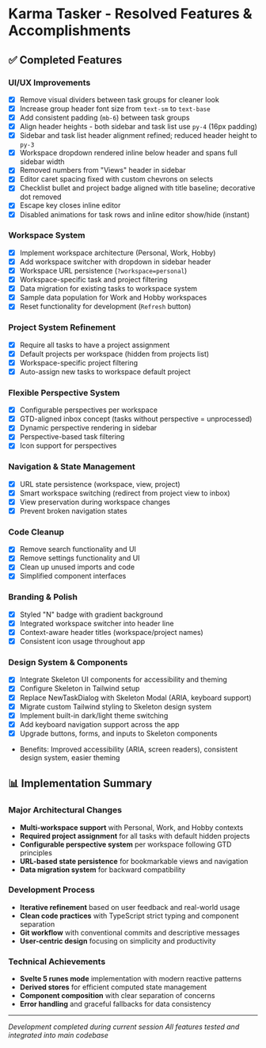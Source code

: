 # Karma Tasker - Resolved Features & Accomplishments

## ✅ Completed Features

### UI/UX Improvements
- [x] Remove visual dividers between task groups for cleaner look
- [x] Increase group header font size from `text-sm` to `text-base`
- [x] Add consistent padding (`mb-6`) between task groups
- [x] Align header heights - both sidebar and task list use `py-4` (16px padding)
 - [x] Sidebar and task list header alignment refined; reduced header height to `py-3`
 - [x] Workspace dropdown rendered inline below header and spans full sidebar width
 - [x] Removed numbers from "Views" header in sidebar
 - [x] Editor caret spacing fixed with custom chevrons on selects
 - [x] Checklist bullet and project badge aligned with title baseline; decorative dot removed
 - [x] Escape key closes inline editor
 - [x] Disabled animations for task rows and inline editor show/hide (instant)

### Workspace System
- [x] Implement workspace architecture (Personal, Work, Hobby)
- [x] Add workspace switcher with dropdown in sidebar header
- [x] Workspace URL persistence (`?workspace=personal`)
- [x] Workspace-specific task and project filtering
- [x] Data migration for existing tasks to workspace system
- [x] Sample data population for Work and Hobby workspaces
- [x] Reset functionality for development (`Refresh` button)

### Project System Refinement
- [x] Require all tasks to have a project assignment
- [x] Default projects per workspace (hidden from projects list)
- [x] Workspace-specific project filtering
- [x] Auto-assign new tasks to workspace default project

### Flexible Perspective System
- [x] Configurable perspectives per workspace
- [x] GTD-aligned inbox concept (tasks without perspective = unprocessed)
- [x] Dynamic perspective rendering in sidebar
- [x] Perspective-based task filtering
- [x] Icon support for perspectives

### Navigation & State Management
- [x] URL state persistence (workspace, view, project)
- [x] Smart workspace switching (redirect from project view to inbox)
- [x] View preservation during workspace changes
- [x] Prevent broken navigation states

### Code Cleanup
- [x] Remove search functionality and UI
- [x] Remove settings functionality and UI  
- [x] Clean up unused imports and code
- [x] Simplified component interfaces

### Branding & Polish
- [x] Styled "N" badge with gradient background
- [x] Integrated workspace switcher into header line
- [x] Context-aware header titles (workspace/project names)
- [x] Consistent icon usage throughout app

### Design System & Components
- [x] Integrate Skeleton UI components for accessibility and theming
- [x] Configure Skeleton in Tailwind setup
- [x] Replace NewTaskDialog with Skeleton Modal (ARIA, keyboard support)
- [x] Migrate custom Tailwind styling to Skeleton design system
- [x] Implement built-in dark/light theme switching
- [x] Add keyboard navigation support across the app
- [x] Upgrade buttons, forms, and inputs to Skeleton components
- Benefits: Improved accessibility (ARIA, screen readers), consistent design system, easier theming

## 📊 Implementation Summary

### Major Architectural Changes
- **Multi-workspace support** with Personal, Work, and Hobby contexts
- **Required project assignment** for all tasks with default hidden projects
- **Configurable perspective system** per workspace following GTD principles
- **URL-based state persistence** for bookmarkable views and navigation
- **Data migration system** for backward compatibility

### Development Process
- **Iterative refinement** based on user feedback and real-world usage
- **Clean code practices** with TypeScript strict typing and component separation
- **Git workflow** with conventional commits and descriptive messages
- **User-centric design** focusing on simplicity and productivity

### Technical Achievements
- **Svelte 5 runes mode** implementation with modern reactive patterns
- **Derived stores** for efficient computed state management
- **Component composition** with clear separation of concerns
- **Error handling** and graceful fallbacks for data consistency

---

*Development completed during current session*
*All features tested and integrated into main codebase*
